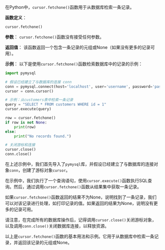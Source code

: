 在Python中，`cursor.fetchone()`函数用于从数据库检索一条记录。

**函数定义**：
```python
cursor.fetchone()
```

**参数**：
`cursor.fetchone()`函数没有接受任何参数。

**返回值**：
该函数返回一个包含一条记录的元组或None（如果没有更多的记录可用）。

**示例**：
以下是使用`cursor.fetchone()`函数检索数据库中的记录的示例：

```python
import pymysql

# 假设已经建立了与数据库的连接 conn
conn = pymysql.connect(host='localhost', user='username', password='password', database='mydb')
cursor = conn.cursor()

# 示例：从customers表中检索一条记录
query = "SELECT * FROM customers WHERE id = 1"
cursor.execute(query)

row = cursor.fetchone()
if row is not None:
    print(row)
else:
    print("No records found.")

# 关闭游标和连接
cursor.close()
conn.close()
```

在上述示例中，我们首先导入了`pymysql`库，并假设已经建立了与数据库的连接对象`conn`，创建了游标对象`cursor`。

在示例中，我们执行了一个查询语句，使用`cursor.execute()`函数执行SQL查询。然后，通过调用`cursor.fetchone()`函数从结果集中获取一条记录。

如果`cursor.fetchone()`函数返回的结果不为None，说明找到了一条记录，我们可以对该记录进行处理，如打印记录的值。如果返回的结果为None，说明没有更多的记录可用。

请注意，在完成所有的数据库操作后，记得调用`cursor.close()`关闭游标对象，以及调用`conn.close()`关闭数据库连接，以释放资源。

以上是`cursor.fetchone()`函数的基本用法和示例。它用于从数据库中检索一条记录，并返回该记录的元组或None。